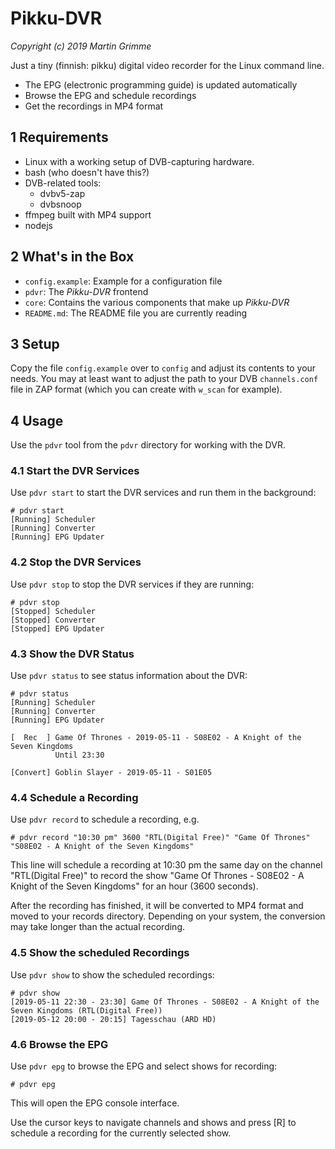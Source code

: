 # Pikku-DVR

*Copyright (c) 2019 Martin Grimme*

Just a tiny (finnish: pikku) digital video recorder for the Linux command line.

* The EPG (electronic programming guide) is updated automatically
* Browse the EPG and schedule recordings
* Get the recordings in MP4 format

## 1 Requirements

* Linux with a working setup of DVB-capturing hardware.
* bash (who doesn't have this?)
* DVB-related tools:
  * dvbv5-zap
  * dvbsnoop
* ffmpeg built with MP4 support
* nodejs

## 2 What's in the Box

* `config.example`: Example for a configuration file
* `pdvr`: The *Pikku-DVR* frontend
* `core`: Contains the various components that make up *Pikku-DVR*
* `README.md`: The README file you are currently reading

## 3 Setup

Copy the file `config.example` over to `config` and adjust its contents
to your needs. You may at least want to adjust the
path to your DVB `channels.conf` file in ZAP format (which you can create with `w_scan` for example).

## 4 Usage

Use the `pdvr` tool from the `pdvr` directory for working with the DVR.

### 4.1 Start the DVR Services

Use `pdvr start` to start the DVR services and run them in the background:

    # pdvr start
    [Running] Scheduler
    [Running] Converter
    [Running] EPG Updater

### 4.2 Stop the DVR Services

Use `pdvr stop` to stop the DVR services if they are running:

    # pdvr stop
    [Stopped] Scheduler
    [Stopped] Converter
    [Stopped] EPG Updater

### 4.3 Show the DVR Status

Use `pdvr status` to see status information about the DVR:

    # pdvr status
    [Running] Scheduler
    [Running] Converter
    [Running] EPG Updater
    
    [  Rec  ] Game Of Thrones - 2019-05-11 - S08E02 - A Knight of the Seven Kingdoms
              Until 23:30

    [Convert] Goblin Slayer - 2019-05-11 - S01E05

### 4.4 Schedule a Recording

Use `pdvr record` to schedule a recording, e.g.

    # pdvr record "10:30 pm" 3600 "RTL(Digital Free)" "Game Of Thrones" "S08E02 - A Knight of the Seven Kingdoms"

This line will schedule a recording at 10:30 pm the same day on the channel "RTL(Digital Free)"
to record the show "Game Of Thrones - S08E02 - A Knight of the Seven Kingdoms" for an hour (3600 seconds).

After the recording has finished, it will be converted to MP4 format and moved to your
records directory. Depending on your system, the conversion may take longer than the actual
recording.

### 4.5 Show the scheduled Recordings

Use `pdvr show` to show the scheduled recordings:

    # pdvr show
    [2019-05-11 22:30 - 23:30] Game Of Thrones - S08E02 - A Knight of the Seven Kingdoms (RTL(Digital Free))
    [2019-05-12 20:00 - 20:15] Tagesschau (ARD HD)

### 4.6 Browse the EPG

Use `pdvr epg` to browse the EPG and select shows for recording:

    # pdvr epg

This will open the EPG console interface.

Use the cursor keys to navigate channels and shows and press [R] to schedule a recording for the currently selected show.

